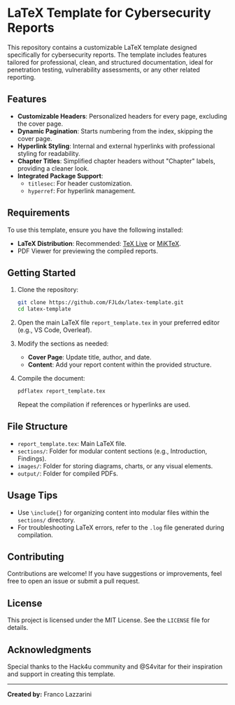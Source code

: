 # LaTeX Template for Cybersecurity Reports

This repository contains a customizable LaTeX template designed specifically for cybersecurity reports. The template includes features tailored for professional, clean, and structured documentation, ideal for penetration testing, vulnerability assessments, or any other related reporting.

## Features

- **Customizable Headers**: Personalized headers for every page, excluding the cover page.
- **Dynamic Pagination**: Starts numbering from the index, skipping the cover page.
- **Hyperlink Styling**: Internal and external hyperlinks with professional styling for readability.
- **Chapter Titles**: Simplified chapter headers without "Chapter" labels, providing a cleaner look.
- **Integrated Package Support**:
  - `titlesec`: For header customization.
  - `hyperref`: For hyperlink management.

## Requirements

To use this template, ensure you have the following installed:

- **LaTeX Distribution**: Recommended: [TeX Live](https://tug.org/texlive/) or [MiKTeX](https://miktex.org/).
- PDF Viewer for previewing the compiled reports.

## Getting Started

1. Clone the repository:
   ```bash
   git clone https://github.com/FJLdx/latex-template.git
   cd latex-template
   ```

2. Open the main LaTeX file `report_template.tex` in your preferred editor (e.g., VS Code, Overleaf).

3. Modify the sections as needed:
   - **Cover Page**: Update title, author, and date.
   - **Content**: Add your report content within the provided structure.

4. Compile the document:
   ```bash
   pdflatex report_template.tex
   ```

   Repeat the compilation if references or hyperlinks are used.

## File Structure

- `report_template.tex`: Main LaTeX file.
- `sections/`: Folder for modular content sections (e.g., Introduction, Findings).
- `images/`: Folder for storing diagrams, charts, or any visual elements.
- `output/`: Folder for compiled PDFs.

## Usage Tips

- Use `\include{}` for organizing content into modular files within the `sections/` directory.
- For troubleshooting LaTeX errors, refer to the `.log` file generated during compilation.

## Contributing

Contributions are welcome! If you have suggestions or improvements, feel free to open an issue or submit a pull request.

## License

This project is licensed under the MIT License. See the `LICENSE` file for details.

## Acknowledgments

Special thanks to the Hack4u community and @S4vitar for their inspiration and support in creating this template.

---

**Created by:** Franco Lazzarini

